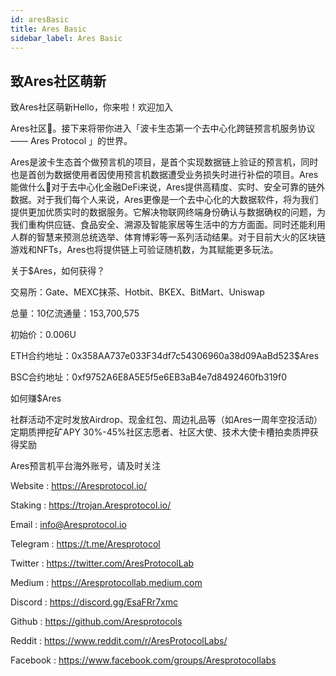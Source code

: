 ```yaml
---
id: aresBasic
title: Ares Basic
sidebar_label: Ares Basic
---
```

## 致Ares社区萌新
致Ares社区萌新Hello，你来啦！欢迎加入

Ares社区👏。接下来将带你进入「波卡生态第一个去中心化跨链预言机服务协议—— Ares Protocol 」的世界。

Ares是波卡生态首个做预言机的项目，是首个实现数据链上验证的预言机，同时也是首创为数据使用者因使用预言机数据遭受业务损失时进行补偿的项目。Ares能做什么🚀对于去中心化金融DeFi来说，Ares提供高精度、实时、安全可靠的链外数据。对于我们每个人来说，Ares更像是一个去中心化的大数据软件，将为我们提供更加优质实时的数据服务。它解决物联网终端身份确认与数据确权的问题，为我们重构供应链、食品安全、溯源及智能家居等生活中的方方面面。同时还能利用人群的智慧来预测总统选举、体育博彩等一系列活动结果。对于目前大火的区块链游戏和NFTs，Ares也将提供链上可验证随机数，为其赋能更多玩法。


关于$Ares，如何获得？

交易所：Gate、MEXC抹茶、Hotbit、BKEX、BitMart、Uniswap

总量：10亿流通量：153,700,575

初始价：0.006U

ETH合约地址：0x358AA737e033F34df7c54306960a38d09AaBd523$Ares 

BSC合约地址：0xf9752A6E8A5E5f5e6EB3aB4e7d8492460fb319f0


如何赚$Ares

社群活动不定时发放Airdrop、现金红包、周边礼品等（如Ares一周年空投活动）定期质押挖矿APY 30%-45%社区志愿者、社区大使、技术大使卡槽拍卖质押获得奖励


Ares预言机平台海外账号，请及时关注

Website : https://Aresprotocol.io/

Staking : https://trojan.Aresprotocol.io/

Email : info@Aresprotocol.io

Telegram : https://t.me/Aresprotocol

Twitter : https://twitter.com/AresProtocolLab

Medium : https://Aresprotocollab.medium.com

Discord : https://discord.gg/EsaFRr7xmc

Github : https://github.com/Aresprotocols

Reddit : https://www.reddit.com/r/AresProtocolLabs/

Facebook : https://www.facebook.com/groups/Aresprotocollabs